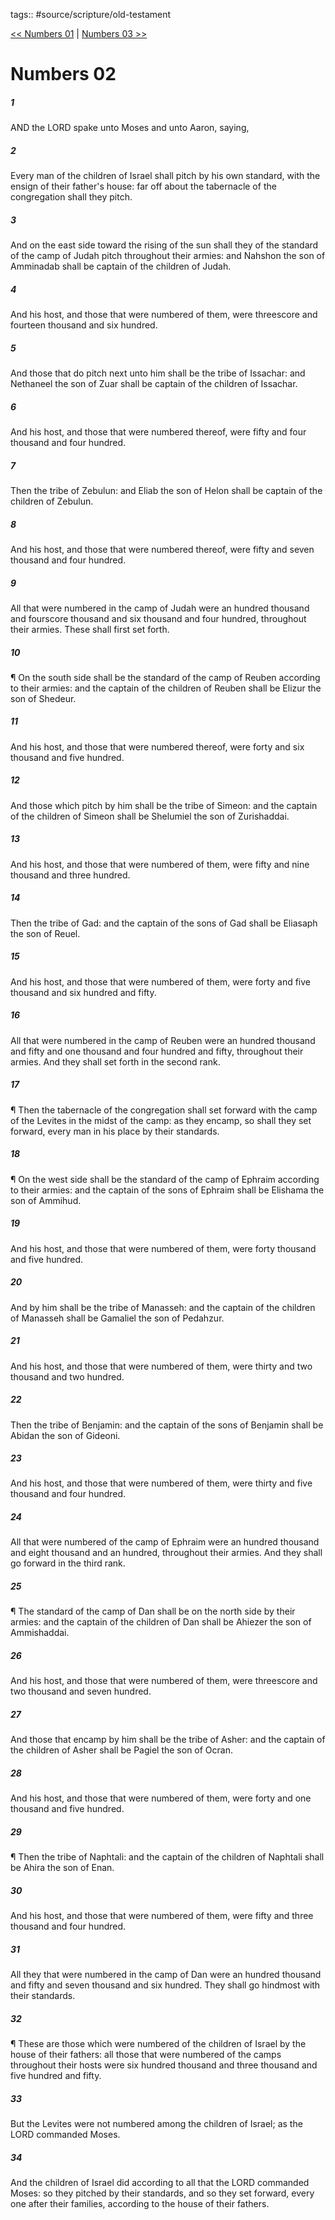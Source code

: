 tags:: #source/scripture/old-testament

[<< Numbers 01](source/scripture/old-testament/04_Numbers/Numbers_01.md) | [Numbers 03 >>](source/scripture/old-testament/04_Numbers/Numbers_03.md)

# Numbers 02

##### 1

AND the LORD spake unto Moses and unto Aaron, saying,

##### 2

Every man of the children of Israel shall pitch by his own standard, with the ensign of their father's house: far off about the tabernacle of the congregation shall they pitch.

##### 3

And on the east side toward the rising of the sun shall they of the standard of the camp of Judah pitch throughout their armies: and Nahshon the son of Amminadab shall be captain of the children of Judah.

##### 4

And his host, and those that were numbered of them, were threescore and fourteen thousand and six hundred.

##### 5

And those that do pitch next unto him shall be the tribe of Issachar: and Nethaneel the son of Zuar shall be captain of the children of Issachar.

##### 6

And his host, and those that were numbered thereof, were fifty and four thousand and four hundred.

##### 7

Then the tribe of Zebulun: and Eliab the son of Helon shall be captain of the children of Zebulun.

##### 8

And his host, and those that were numbered thereof, were fifty and seven thousand and four hundred.

##### 9

All that were numbered in the camp of Judah were an hundred thousand and fourscore thousand and six thousand and four hundred, throughout their armies. These shall first set forth.

##### 10

¶ On the south side shall be the standard of the camp of Reuben according to their armies: and the captain of the children of Reuben shall be Elizur the son of Shedeur.

##### 11

And his host, and those that were numbered thereof, were forty and six thousand and five hundred.

##### 12

And those which pitch by him shall be the tribe of Simeon: and the captain of the children of Simeon shall be Shelumiel the son of Zurishaddai.

##### 13

And his host, and those that were numbered of them, were fifty and nine thousand and three hundred.

##### 14

Then the tribe of Gad: and the captain of the sons of Gad shall be Eliasaph the son of Reuel.

##### 15

And his host, and those that were numbered of them, were forty and five thousand and six hundred and fifty.

##### 16

All that were numbered in the camp of Reuben were an hundred thousand and fifty and one thousand and four hundred and fifty, throughout their armies. And they shall set forth in the second rank.

##### 17

¶ Then the tabernacle of the congregation shall set forward with the camp of the Levites in the midst of the camp: as they encamp, so shall they set forward, every man in his place by their standards.

##### 18

¶ On the west side shall be the standard of the camp of Ephraim according to their armies: and the captain of the sons of Ephraim shall be Elishama the son of Ammihud.

##### 19

And his host, and those that were numbered of them, were forty thousand and five hundred.

##### 20

And by him shall be the tribe of Manasseh: and the captain of the children of Manasseh shall be Gamaliel the son of Pedahzur.

##### 21

And his host, and those that were numbered of them, were thirty and two thousand and two hundred.

##### 22

Then the tribe of Benjamin: and the captain of the sons of Benjamin shall be Abidan the son of Gideoni.

##### 23

And his host, and those that were numbered of them, were thirty and five thousand and four hundred.

##### 24

All that were numbered of the camp of Ephraim were an hundred thousand and eight thousand and an hundred, throughout their armies. And they shall go forward in the third rank.

##### 25

¶ The standard of the camp of Dan shall be on the north side by their armies: and the captain of the children of Dan shall be Ahiezer the son of Ammishaddai.

##### 26

And his host, and those that were numbered of them, were threescore and two thousand and seven hundred.

##### 27

And those that encamp by him shall be the tribe of Asher: and the captain of the children of Asher shall be Pagiel the son of Ocran.

##### 28

And his host, and those that were numbered of them, were forty and one thousand and five hundred.

##### 29

¶ Then the tribe of Naphtali: and the captain of the children of Naphtali shall be Ahira the son of Enan.

##### 30

And his host, and those that were numbered of them, were fifty and three thousand and four hundred.

##### 31

All they that were numbered in the camp of Dan were an hundred thousand and fifty and seven thousand and six hundred. They shall go hindmost with their standards.

##### 32

¶ These are those which were numbered of the children of Israel by the house of their fathers: all those that were numbered of the camps throughout their hosts were six hundred thousand and three thousand and five hundred and fifty.

##### 33

But the Levites were not numbered among the children of Israel; as the LORD commanded Moses.

##### 34

And the children of Israel did according to all that the LORD commanded Moses: so they pitched by their standards, and so they set forward, every one after their families, according to the house of their fathers.
